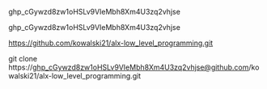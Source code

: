 

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

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


https://github.com/kowalski21/alx-low_level_programming.git

git clone https://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@github.com/kowalski21/alx-low_level_programming.git